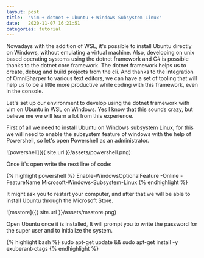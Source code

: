 ```yaml
---
layout: post
title:  "Vim + dotnet + Ubuntu + Windows Subsystem Linux"
date:   2020-11-07 16:21:51
categories: tutorial
---
```

Nowadays with the addition of WSL, it's possible to install Ubuntu directly on Windows, without emulating a virtual machine. Also, developing on unix based operating systems using the dotnet framework and C# is possible thanks to the dotnet core framework. The dotnet framework helps us to create, debug and build projects from the cli. And thanks to the integration of OmniSharper to various text editors, we can have a set of tooling that will help us to be a little more productive while coding with this framework, even in the console.

Let's set up our environment to develop using the dotnet framework with vim on Ubuntu in WSL on Windows. Yes I know that this sounds crazy, but believe me we will learn a lot from this experience. 

First of all we need to install Ubuntu on Windows subsystem Linux,  for this we will need to enable the subsystem feature of windows with the help of Powershell, so let's open Powershell as an administrator. 

![powershell]({{ site.url }}/assets/powershell.png)

Once it's open write the next line of code:

{% highlight powershell %}
Enable-WindowsOptionalFeature -Online -FeatureName Microsoft-Windows-Subsystem-Linux
{% endhighlight %}

It might ask you to restart your computer, and after that we will be able to install Ubuntu through the Microsoft Store. 

![msstore]({{ site.url }}/assets/msstore.png)

Open Ubuntu once it is installed, It will prompt you to write the password for the super user and to initialize the system.


{% highlight bash %}
sudo apt-get update && sudo apt-get install -y exuberant-ctags
{% endhighlight %}

